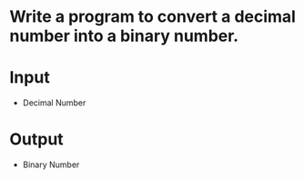 # Write a program to convert a decimal number into a binary number.

# Input

- Decimal Number

# Output

- Binary Number

